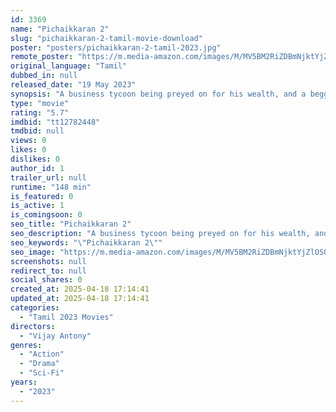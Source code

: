 ```yaml
---
id: 3369
name: "Pichaikkaran 2"
slug: "pichaikkaran-2-tamil-movie-download"
poster: "posters/pichaikkaran-2-tamil-2023.jpg"
remote_poster: "https://m.media-amazon.com/images/M/MV5BM2RiZDBmNjktYjZlOS00NjEzLTg1YjUtN2FjOWE1MWI5ZjUwXkEyXkFqcGc@._V1_SX300.jpg"
original_language: "Tamil"
dubbed_in: null
released_date: "19 May 2023"
synopsis: "A business tycoon being preyed on for his wealth, and a beggar on a constant hunt for his long-lost sister. How does money determine the fate of these two lives?"
type: "movie"
rating: "5.7"
imdbid: "tt12782448"
tmdbid: null
views: 0
likes: 0
dislikes: 0
author_id: 1
trailer_url: null
runtime: "148 min"
is_featured: 0
is_active: 1
is_comingsoon: 0
seo_title: "Pichaikkaran 2"
seo_description: "A business tycoon being preyed on for his wealth, and a beggar on a constant hunt for his long-lost sister. How does money determine the fate of these two lives?"
seo_keywords: "\"Pichaikkaran 2\""
seo_image: "https://m.media-amazon.com/images/M/MV5BM2RiZDBmNjktYjZlOS00NjEzLTg1YjUtN2FjOWE1MWI5ZjUwXkEyXkFqcGc@._V1_SX300.jpg"
screenshots: null
redirect_to: null
social_shares: 0
created_at: 2025-04-18 17:14:41
updated_at: 2025-04-18 17:14:41
categories:
  - "Tamil 2023 Movies"
directors:
  - "Vijay Antony"
genres:
  - "Action"
  - "Drama"
  - "Sci-Fi"
years:
  - "2023"
---
```

